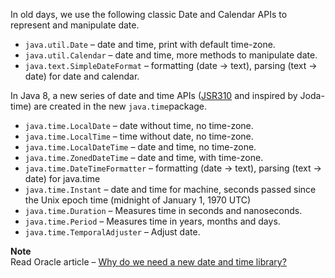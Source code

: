 In old days, we use the following classic Date and Calendar APIs to represent and manipulate date.

*   `java.util.Date` – date and time, print with default time-zone.
*   `java.util.Calendar` – date and time, more methods to manipulate date.
*   `java.text.SimpleDateFormat` – formatting (date -> text), parsing (text -> date) for date and calendar.

In Java 8, a new series of date and time APIs ([JSR310](https://jcp.org/en/jsr/detail?id=310) and inspired by Joda-time) are created in the new `java.time`package.

*   `java.time.LocalDate` – date without time, no time-zone.
*   `java.time.LocalTime` – time without date, no time-zone.
*   `java.time.LocalDateTime` – date and time, no time-zone.
*   `java.time.ZonedDateTime` – date and time, with time-zone.
*   `java.time.DateTimeFormatter` – formatting (date -> text), parsing (text -> date) for java.time
*   `java.time.Instant` – date and time for machine, seconds passed since the Unix epoch time (midnight of January 1, 1970 UTC)
*   `java.time.Duration` – Measures time in seconds and nanoseconds.
*   `java.time.Period` – Measures time in years, months and days.
*   `java.time.TemporalAdjuster` – Adjust date.

**Note**  
Read Oracle article – [Why do we need a new date and time library?](http://www.oracle.com/technetwork/articles/java/jf14-date-time-2125367.html)
